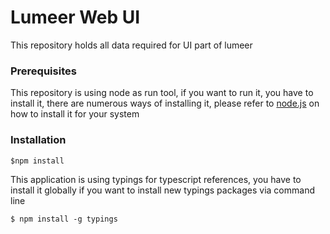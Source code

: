 # Lumeer Web UI
This repository holds all data required for UI part of lumeer

### Prerequisites
This repository is using node as run tool, if you want to run it, you have to install it, there are numerous ways of installing it, please refer to [node.js](https://nodejs.org/en/) on how to install it for your system

### Installation
```
$npm install
```

This application is using typings for typescript references, you have to install it globally if you want to install new typings packages via command line
```
$ npm install -g typings
```

